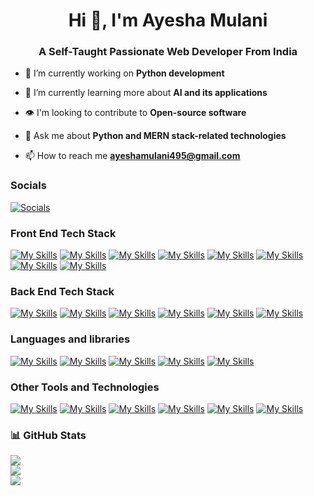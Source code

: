<h1 align="center">Hi 👋, I'm Ayesha Mulani</h1>
<h3 align="center">A Self-Taught Passionate Web Developer From India</h3>

- 🔭 I’m currently working on **Python development**

- 🌱 I’m currently learning more about **AI and its applications**
- 👁️ I'm looking to contribute to **Open-source software**

- 💬 Ask me about **Python and MERN stack-related technologies**

- 📫 How to reach me **ayeshamulani495@gmail.com**

<h3 align="left">Socials</h3>

[![Socials](https://skillicons.dev/icons?i=linkedin)](https://www.linkedin.com/in/ayesha-mulani-173b6b207/)

<h3 align="left">Front End Tech Stack</h3>

[![My Skills](https://skillicons.dev/icons?i=html)](https://www.w3.org/html/)
[![My Skills](https://skillicons.dev/icons?i=css)](https://www.w3.org/css/)
[![My Skills](https://skillicons.dev/icons?i=js)](https://developer.mozilla.org/en-US/docs/Web/JavaScript)
[![My Skills](https://skillicons.dev/icons?i=react)](https://reactjs.org/)
[![My Skills](https://skillicons.dev/icons?i=bootstrap)](https://getbootstrap.com/)
[![My Skills](https://skillicons.dev/icons?i=materialui)](https://mui.com/material-ui/)
[![My Skills](https://skillicons.dev/icons?i=jquery)](https://jquery.com/)
[![My Skills](https://skillicons.dev/icons?i=tailwind)](https://tailwindcss.com/)

<h3 align="left">Back End Tech Stack</h3>

[![My Skills](https://skillicons.dev/icons?i=nodejs)](https://nodejs.org)
[![My Skills](https://skillicons.dev/icons?i=express)](https://expressjs.com)
[![My Skills](https://skillicons.dev/icons?i=mongodb)](https://www.mongodb.com/)
[![My Skills](https://skillicons.dev/icons?i=mysql)](https://www.mysql.com/)
[![My Skills](https://skillicons.dev/icons?i=php)](https://www.php.net/)
[![My Skills](https://skillicons.dev/icons?i=flask)](https://flask.palletsprojects.com/en/3.0.x/)

<h3 align="left">Languages and libraries</h3>

[![My Skills](https://skillicons.dev/icons?i=cpp)](https://cplusplus.com/)
[![My Skills](https://skillicons.dev/icons?i=java)](https://www.java.com/en/)
[![My Skills](https://skillicons.dev/icons?i=py)](https://www.python.org/)
[![My Skills](https://skillicons.dev/icons?i=opencv)](https://opencv.org/)
[![My Skills](https://skillicons.dev/icons?i=sklearn)](https://scikit-learn.org/stable/)

<h3 align="left">Other Tools and Technologies</h3>

[![My Skills](https://skillicons.dev/icons?i=git)](https://git-scm.com/)
[![My Skills](https://skillicons.dev/icons?i=github)](https://github.com/)
[![My Skills](https://skillicons.dev/icons?i=powershell)](https://docs.microsoft.com/en-us/powershell/)
[![My Skills](https://skillicons.dev/icons?i=vscode)](https://code.visualstudio.com/)
[![My Skills](https://skillicons.dev/icons?i=postman)](https://www.postman.com/)
[![My Skills](https://skillicons.dev/icons?i=netlify)](https://www.netlify.com/)

<h3 align="left">📊 GitHub Stats</h3>

![](https://github-readme-stats.vercel.app/api?username=Ayesha289&theme=dark&hide_border=false&include_all_commits=false&count_private=false)<br/>
![](https://github-readme-streak-stats.herokuapp.com/?user=Ayesha289&theme=dark&hide_border=false)<br/>
![](https://github-readme-stats.vercel.app/api/top-langs/?username=Ayesha289&theme=dark&hide_border=false&include_all_commits=false&count_private=false&layout=compact)
